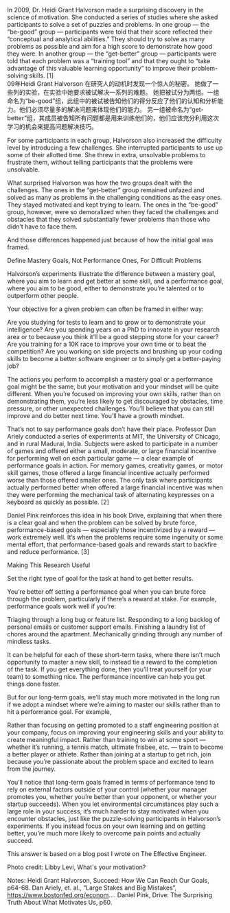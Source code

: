 In 2009, Dr. Heidi Grant Halvorson made a surprising discovery in the science of motivation. She conducted a series of studies where she asked participants to solve a set of puzzles and problems. In one group — the “be-good” group — participants were told that their score reflected their “conceptual and analytical abilities.” They should try to solve as many problems as possible and aim for a high score to demonstrate how good they were. In another group — the “get-better” group — participants were told that each problem was a “training tool” and that they ought to “take advantage of this valuable learning opportunity” to improve their problem-solving skills. [1]  
09年Heidi Grant Halvorson 在研究人的动机时发现一个惊人的秘密。 她做了一些列的实验，在实验中她要求被试解决一系列的难题。 她把被试分为两组。一组命名为“be-good”组，此组中的被试被告知他们的得分反应了他们的认知和分析能力。他们必须尽量多的解决问题来体现他们的能力。 另一组被命名为“get-better”组，其成员被告知所有问题都是用来训练他们的，他们应该充分利用这次学习的机会来提高问题解决技巧。  

For some participants in each group, Halvorson also increased the difficulty level by introducing a few challenges. She interrupted participants to use up some of their allotted time. She threw in extra, unsolvable problems to frustrate them, without telling participants that the problems were unsolvable.

What surprised Halvorson was how the two groups dealt with the challenges. The ones in the “get-better” group remained unfazed and solved as many as problems in the challenging conditions as the easy ones. They stayed motivated and kept trying to learn. The ones in the “be-good” group, however, were so demoralized when they faced the challenges and obstacles that they solved substantially fewer problems than those who didn’t have to face them.

And those differences happened just because of how the initial goal was framed.

Define Mastery Goals, Not Performance Ones, For Difficult Problems

Halvorson’s experiments illustrate the difference between a mastery goal, where you aim to learn and get better at some skill, and a performance goal, where you aim to be good, either to demonstrate you’re talented or to outperform other people.

Your objective for a given problem can often be framed in either way:

Are you studying for tests to learn and to grow or to demonstrate your intelligence?
Are you spending years on a PhD to innovate in your research area or to because you think it’ll be a good stepping stone for your career?
Are you training for a 10K race to improve your own time or to beat the competition?
Are you working on side projects and brushing up your coding skills to become a better software engineer or to simply get a better-paying job?

The actions you perform to accomplish a mastery goal or a performance goal might be the same, but your motivation and your mindset will be quite different. When you’re focused on improving your own skills, rather than on demonstrating them, you’re less likely to get discouraged by obstacles, time pressure, or other unexpected challenges. You’ll believe that you can still improve and do better next time. You’ll have a growth mindset.

That’s not to say performance goals don’t have their place. Professor Dan Ariely conducted a series of experiments at MIT, the University of Chicago, and in rural Madurai, India. Subjects were asked to participate in a number of games and offered either a small, moderate, or large financial incentive for performing well on each particular game — a clear example of performance goals in action. For memory games, creativity games, or motor skill games, those offered a large financial incentive actually performed worse than those offered smaller ones. The only task where participants actually performed better when offered a large financial incentive was when they were performing the mechanical task of alternating keypresses on a keyboard as quickly as possible. [2]

Daniel Pink reinforces this idea in his book Drive, explaining that when there is a clear goal and when the problem can be solved by brute force, performance-based goals — especially those incentivized by a reward — work extremely well. It’s when the problems require some ingenuity or some mental effort, that performance-based goals and rewards start to backfire and reduce performance. [3]

Making This Research Useful

Set the right type of goal for the task at hand to get better results.

You’re better off setting a performance goal when you can brute force through the problem, particularly if there’s a reward at stake. For example, performance goals work well if you’re:

Triaging through a long bug or feature list.
Responding to a long backlog of personal emails or customer support emails.
Finishing a laundry list of chores around the apartment.
Mechanically grinding through any number of mindless tasks.

It can be helpful for each of these short-term tasks, where there isn’t much opportunity to master a new skill, to instead tie a reward to the completion of the task. If you get everything done, then you’ll treat yourself (or your team) to something nice. The performance incentive can help you get things done faster.

But for our long-term goals, we’ll stay much more motivated in the long run if we adopt a mindset where we’re aiming to master our skills rather than to hit a performance goal. For example,

Rather than focusing on getting promoted to a staff engineering position at your company, focus on improving your engineering skills and your ability to create meaningful impact.
Rather than training to win at some sport — whether it’s running, a tennis match, ultimate frisbee, etc. — train to become a better player or athlete.
Rather than joining at a startup to get rich, join because you’re passionate about the problem space and excited to learn from the journey.

You’ll notice that long-term goals framed in terms of performance tend to rely on external factors outside of your control (whether your manager promotes you, whether you’re better than your opponent, or whether your startup succeeds). When you let environmental circumstances play such a large role in your success, it’s much harder to stay motivated when you encounter obstacles, just like the puzzle-solving participants in Halvorson’s experiments. If you instead focus on your own learning and on getting better, you’re much more likely to overcome pain points and actually succeed.

This answer is based on a blog post I wrote on The Effective Engineer.

Photo credit: Libby Levi, What's your motivation?

Notes:
Heidi Grant Halvorson, Succeed: How We Can Reach Our Goals, p64-68.
Dan Ariely, et. al., “Large Stakes and Big Mistakes”, https://www.bostonfed.org/econom....
Daniel Pink, Drive: The Surprising Truth About What Motivates Us, p60.

